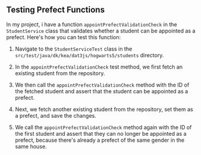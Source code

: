 ## Testing Prefect Functions

In my project, i have a function `appointPrefectValidationCheck` in the `StudentService` class that validates whether a student can be appointed as a prefect. Here's how you can test this function:

1. Navigate to the `StudentServiceTest` class in the `src/test/java/dk/kea/dat3js/hogwarts5/students` directory.

2. In the `appointPrefectValidationCheck` test method, we first fetch an existing student from the repository.

3. We then call the `appointPrefectValidationCheck` method with the ID of the fetched student and assert that the student can be appointed as a prefect.

4. Next, we fetch another existing student from the repository, set them as a prefect, and save the changes.

5. We call the `appointPrefectValidationCheck` method again with the ID of the first student and assert that they can no longer be appointed as a prefect, because there's already a prefect of the same gender in the same house.

